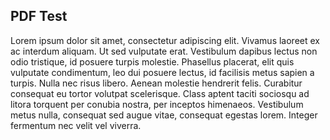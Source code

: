 ## PDF Test

Lorem ipsum dolor sit amet, consectetur adipiscing elit. Vivamus laoreet ex ac interdum aliquam. Ut sed vulputate erat. Vestibulum dapibus lectus non odio tristique, id posuere turpis molestie. Phasellus placerat, elit quis vulputate condimentum, leo dui posuere lectus, id facilisis metus sapien a turpis. Nulla nec risus libero. Aenean molestie hendrerit felis. Curabitur consequat eu tortor volutpat scelerisque. Class aptent taciti sociosqu ad litora torquent per conubia nostra, per inceptos himenaeos. Vestibulum metus nulla, consequat sed augue vitae, consequat egestas lorem. Integer fermentum nec velit vel viverra.
